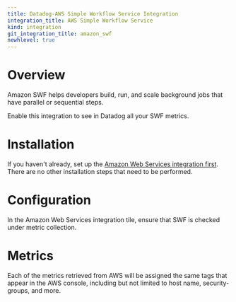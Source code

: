 ```yaml
---
title: Datadog-AWS Simple Workflow Service Integration
integration_title: AWS Simple Workflow Service
kind: integration
git_integration_title: amazon_swf
newhlevel: true
---
```


# Overview

Amazon SWF helps developers build, run, and scale background jobs that have parallel or sequential steps.

Enable this integration to see in Datadog all your SWF metrics.

# Installation

If you haven't already, set up the [Amazon Web Services integration first](/integrations/aws). There are no other installation steps that need to be performed.

# Configuration

In the Amazon Web Services integration tile, ensure that SWF is checked under metric collection.

# Metrics



Each of the metrics retrieved from AWS will be assigned the same tags that appear in the AWS console, including but not limited to host name, security-groups, and more.
